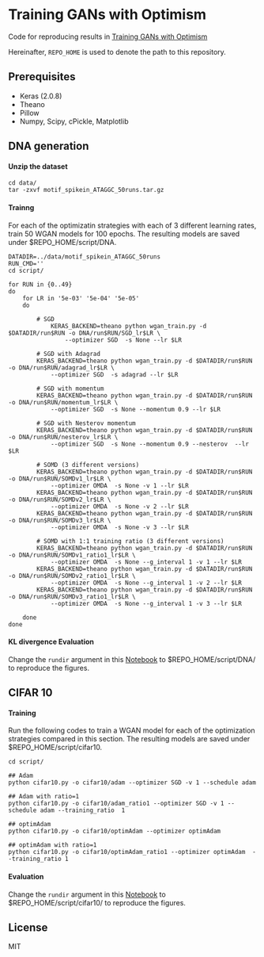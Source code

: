 # Training GANs with Optimism
Code for reproducing results in [Training GANs with Optimism]()

Hereinafter,  `REPO_HOME` is used to denote the path to this repository.

## Prerequisites
- Keras (2.0.8)
- Theano
- Pillow
- Numpy, Scipy, cPickle, Matplotlib

## DNA generation

#### Unzip the dataset 

```
cd data/
tar -zxvf motif_spikein_ATAGGC_50runs.tar.gz
```

#### Trainng
For each of the optimizatin strategies with each of 3 different learning rates, train 50 WGAN models for 100 epochs. The resulting models are saved under $REPO_HOME/script/DNA.

```
DATADIR=../data/motif_spikein_ATAGGC_50runs
RUN_CMD=''
cd script/

for RUN in {0..49}
do
	for LR in '5e-03' '5e-04' '5e-05'
	do
		
		# SGD
        	KERAS_BACKEND=theano python wgan_train.py -d $DATADIR/run$RUN -o DNA/run$RUN/SGD_lr$LR \
        		--optimizer SGD  -s None --lr $LR
        
		# SGD with Adagrad
		KERAS_BACKEND=theano python wgan_train.py -d $DATADIR/run$RUN -o DNA/run$RUN/adagrad_lr$LR \
			--optimizer SGD  -s adagrad --lr $LR

		# SGD with momentum
		KERAS_BACKEND=theano python wgan_train.py -d $DATADIR/run$RUN -o DNA/run$RUN/momentum_lr$LR \
			--optimizer SGD  -s None --momentum 0.9 --lr $LR

		# SGD with Nesterov momentum
		KERAS_BACKEND=theano python wgan_train.py -d $DATADIR/run$RUN -o DNA/run$RUN/nesterov_lr$LR \
			--optimizer SGD  -s None --momentum 0.9 --nesterov  --lr $LR

		# SOMD (3 different versions)
		KERAS_BACKEND=theano python wgan_train.py -d $DATADIR/run$RUN -o DNA/run$RUN/SOMDv1_lr$LR \
			--optimizer OMDA  -s None -v 1 --lr $LR
		KERAS_BACKEND=theano python wgan_train.py -d $DATADIR/run$RUN -o DNA/run$RUN/SOMDv2_lr$LR \
			--optimizer OMDA  -s None -v 2 --lr $LR
		KERAS_BACKEND=theano python wgan_train.py -d $DATADIR/run$RUN -o DNA/run$RUN/SOMDv3_lr$LR \
			--optimizer OMDA  -s None -v 3 --lr $LR

		# SOMD with 1:1 training ratio (3 different versions)
		KERAS_BACKEND=theano python wgan_train.py -d $DATADIR/run$RUN -o DNA/run$RUN/SOMDv1_ratio1_lr$LR \
			--optimizer OMDA  -s None --g_interval 1 -v 1 --lr $LR
		KERAS_BACKEND=theano python wgan_train.py -d $DATADIR/run$RUN -o DNA/run$RUN/SOMDv2_ratio1_lr$LR \
			--optimizer OMDA  -s None --g_interval 1 -v 2 --lr $LR
		KERAS_BACKEND=theano python wgan_train.py -d $DATADIR/run$RUN -o DNA/run$RUN/SOMDv3_ratio1_lr$LR \
			--optimizer OMDA  -s None --g_interval 1 -v 3 --lr $LR

	done
done
```

#### KL divergence Evaluation
Change the `rundir` argument in this [Notebook](https://github.com/vsyrgkanis/GAN_training/blob/master/notebooks/DNA-eval.ipynb) to $REPO_HOME/script/DNA/ to reproduce the figures.

## CIFAR 10

#### Training

Run the following codes to train a WGAN model for each of the optimization strategies compared in this section. The resulting models are saved under $REPO_HOME/script/cifar10.

```
cd script/

## Adam
python cifar10.py -o cifar10/adam --optimizer SGD -v 1 --schedule adam

## Adam with ratio=1
python cifar10.py -o cifar10/adam_ratio1 --optimizer SGD -v 1 --schedule adam --training_ratio  1

## optimAdam
python cifar10.py -o cifar10/optimAdam --optimizer optimAdam

## optimAdam with ratio=1
python cifar10.py -o cifar10/optimAdam_ratio1 --optimizer optimAdam  --training_ratio 1
```

#### Evaluation
Change the `rundir` argument in this [Notebook](https://github.com/vsyrgkanis/GAN_training/blob/master/notebooks/CIFAR10-eval.ipynb) to $REPO_HOME/script/cifar10/ to reproduce the figures.

## License
MIT
